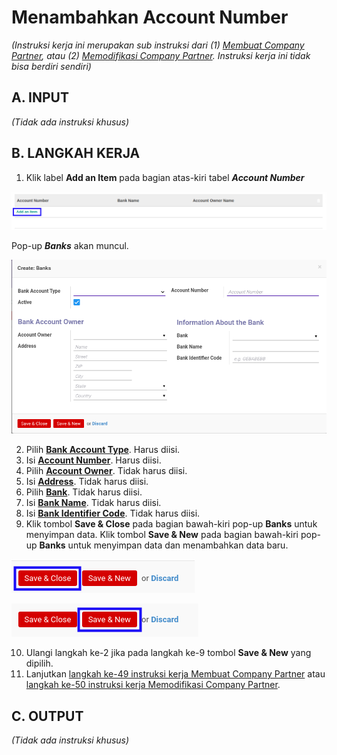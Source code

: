 # Menambahkan Account Number

*(Instruksi kerja ini merupakan sub instruksi dari (1) [Membuat Company Partner](./membuat.md), atau (2) [Memodifikasi Company Partner](./memodifikasi.md). Instruksi kerja ini tidak bisa berdiri sendiri)*

## A. INPUT

*(Tidak ada instruksi khusus)*

## B. LANGKAH KERJA

1. Klik label **Add an Item** pada bagian atas-kiri tabel ***Account Number***

![](../img/company-partner/label-add-account-number.png)

Pop-up ***Banks*** akan muncul.

![](../img/company-partner/pop-up-account-number.png)

2. Pilih **[Bank Account Type](./penjelasan.md#field-accounting-detail-bank-state)**. Harus diisi.
3. Isi **[Account Number](./penjelasan.md#field-accounting-detail-bank-acc-number)**. Harus diisi.
4. Pilih **[Account Owner](./penjelasan.md#field-accounting-detail-bank-partner-id)**. Tidak harus diisi.
5. Isi **[Address](./penjelasan.md#field-accounting-detail-bank-address)**. Tidak harus diisi.
6. Pilih **[Bank](./penjelasan.md#field-accounting-detail-bank-bank)**. Tidak harus diisi.
7. Isi **[Bank Name](./penjelasan.md#field-accounting-detail-bank-bank_name)**. Tidak harus diisi.
8. Isi **[Bank Identifier Code](./penjelasan.md#field-accounting-detail-bank-bic)**. Tidak harus diisi.
9. Klik tombol **Save & Close** pada bagian bawah-kiri pop-up **Banks** untuk menyimpan data. Klik tombol **Save & New** pada bagian bawah-kiri pop-up **Banks** untuk menyimpan data dan menambahkan data baru.

![](../img/company-partner/tombol-save-close-account-number.png)

![](../img/company-partner/tombol-save-new-account-number.png)

10. Ulangi langkah ke-2 jika pada langkah ke-9 tombol **Save & New** yang dipilih.
11. Lanjutkan [langkah ke-49 instruksi kerja Membuat Company Partner](./membuat.md#l49) atau [langkah ke-50 instruksi kerja Memodifikasi Company Partner](./memodifikasi.md#l50).

## C. OUTPUT

*(Tidak ada instruksi khusus)*

